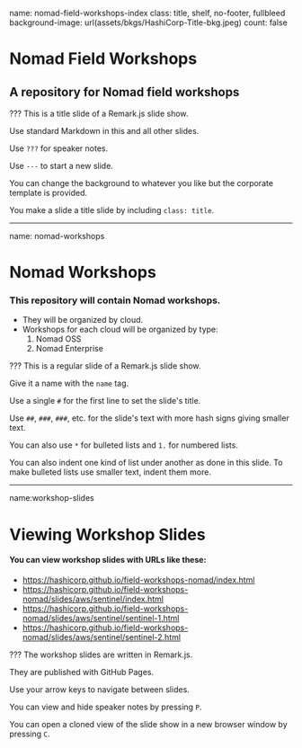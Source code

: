 name: nomad-field-workshops-index
class: title, shelf, no-footer, fullbleed
background-image: url(assets/bkgs/HashiCorp-Title-bkg.jpeg)
count: false


# Nomad Field Workshops
## A repository for Nomad field workshops

???
This is a title slide of a Remark.js slide show.

Use standard Markdown in this and all other slides.

Use `???` for speaker notes.

Use `---` to start a new slide.

You can change the background to whatever you like but the corporate template is provided.

You make a slide a title slide by including `class: title`.

---
name: nomad-workshops
# Nomad Workshops
### This repository will contain Nomad workshops.
* They will be organized by cloud.
* Workshops for each cloud will be organized by type:
  1. Nomad OSS
  1. Nomad Enterprise

???
This is a regular slide of a Remark.js slide show.

Give it a name with the `name` tag.

Use a single `#` for the first line to set the slide's title.

Use `##`, `###`, `###`, etc. for the slide's text with more hash signs giving smaller text.

You can also use `*` for bulleted lists and `1.` for numbered lists.

You can also indent one kind of list under another as done in this slide.  To make bulleted lists use smaller text, indent them more.

---
name:workshop-slides
# Viewing Workshop Slides
#### You can view workshop slides with URLs like these:
* https://hashicorp.github.io/field-workshops-nomad/index.html
* https://hashicorp.github.io/field-workshops-nomad/slides/aws/sentinel/index.html
* https://hashicorp.github.io/field-workshops-nomad/slides/aws/sentinel/sentinel-1.html
* https://hashicorp.github.io/field-workshops-nomad/slides/aws/sentinel/sentinel-2.html

???
The workshop slides are written in Remark.js.

They are published with GitHub Pages.

Use your arrow keys to navigate between slides.

You can view and hide speaker notes by pressing `P`.

You can open a cloned view of the slide show in a new browser window by pressing `C`.
